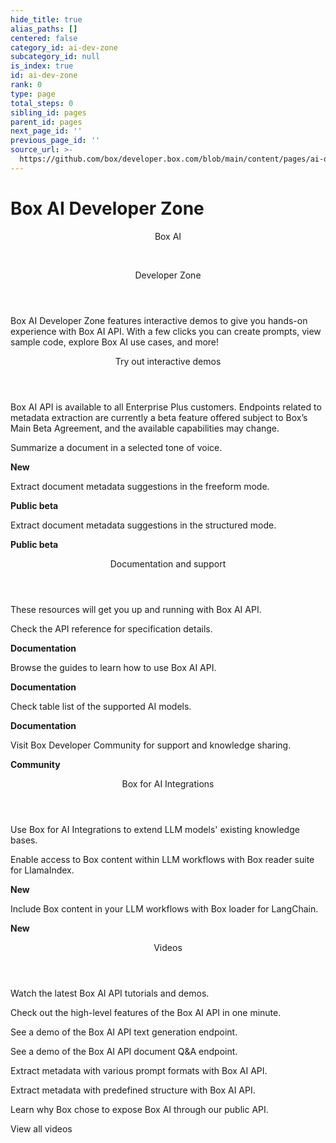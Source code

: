 ```yaml
---
hide_title: true
alias_paths: []
centered: false
category_id: ai-dev-zone
subcategory_id: null
is_index: true
id: ai-dev-zone
rank: 0
type: page
total_steps: 0
sibling_id: pages
parent_id: pages
next_page_id: ''
previous_page_id: ''
source_url: >-
  https://github.com/box/developer.box.com/blob/main/content/pages/ai-dev-zone/index.md
---
```

# Box AI Developer Zone

<Centered wide id="ai-developer-zone" >

<HeroImage type="AiDevZone" imageWidth="600" imageHeight="400">

<Header>

Box AI

</br>

Developer Zone

</Header>

Box AI Developer Zone features interactive
demos to give you hands-on experience with Box AI API.
With a few clicks you can create prompts,
view sample code, explore Box AI use cases, and more!

</HeroImage>

</Centered>

<Centered mid>

<Header centered>

Try out interactive demos

</Header>

Box AI API is available to all Enterprise Plus customers. Endpoints related to metadata extraction are currently a beta feature offered subject to Box’s Main Beta Agreement, and the available capabilities may change.

<TileGrid rows="4">

<Tile type="ai" title="Get a summary" href="/ai-dev-zone-summary">

Summarize a document in a selected tone of voice.

<strong style="background-color: #92e0c0">

New

</strong>

</Tile>

<Tile type="ai" title="Extract metadata" href="/ai-dev-zone-metadata">

Extract document metadata suggestions in the freeform mode.

<strong style="background-color: #e8e8e8">

Public beta

</strong>

</Tile>

<Tile type="ai" title="Extract structured metadata" href="/ai-dev-zone-metadata-structured">

Extract document metadata suggestions in the structured mode.

<strong style="background-color: #e8e8e8">

Public beta

</strong>

</Tile>

</TileGrid>

</Centered>

<Centered mid>

<Header>

Documentation and support

</Header>

<p style="text-align: left; margin-left: 0;">

These resources will get you up and running with Box AI API.

</p>

<TileGrid rows="4">

<Tile type="code-new" title="AI API reference" href="/reference/resources/ai-response/">

Check the API reference for specification details.

<strong style="background-color: #e8e8e8">

Documentation

</strong>

</Tile>

<Tile type="code-new" title="Developer guides" href="/guides/box-ai/">

Browse the guides to learn how to use Box AI API.

<strong style="background-color: #e8e8e8">

Documentation

</strong>

</Tile>

<Tile type="code-new" title="Supported AI models" href="/guides/box-ai/supported-models/">

Check table list of the supported AI models.

<strong style="background-color: #e8e8e8">

Documentation

</strong>

</Tile>

<Tile type="code-new" title="Support" href="https://community.box.com/">

Visit Box Developer Community for support and knowledge sharing.

<strong style="background-color: #e8e8e8">

Community

</strong>

</Tile>

</TileGrid>

</Centered>

<Centered mid>

<Header>

Box for AI Integrations

</Header>

<p style="text-align: left; margin-left: 0;">

Use Box for AI Integrations to extend LLM models' existing knowledge bases.

</p>

<TileGrid rows="4">

<Tile type="box-brown" title="LlamaIndex" href="https://github.com/run-llama/llama_index/tree/main/llama-index-integrations/readers/llama-index-readers-box#readme">

Enable access to Box content within LLM workflows with Box reader suite for LlamaIndex.

<strong style="background-color: #e8e8e8">

New

</strong>

</Tile>

<Tile type="box-brown" title="LangChain" href="https://python.langchain.com/v0.2/docs/integrations/providers/box/">

Include Box content in your LLM workflows with Box loader for LangChain.

<strong style="background-color: #e8e8e8">

New

</strong>

</Tile>

</TileGrid>

</Centered>

<Centered mid>

<Header centered>

Videos

</Header>

Watch the latest Box AI API tutorials and demos.

<TileGrid rows="3">

<Tile image="AI-API" title="AI API overview" href="https://www.youtube.com/watch?v=amhOj0YRVRQ&list=PLCSEWOlbcUyI2ta24oRr75_4igvMzKJ9q">

Check out the high-level features of the Box AI API in one minute.

</Tile>

<Tile image="API-text-gen" title="Endpoint overivew" href="https://www.youtube.com/watch?v=xxR8aF4r3g8&list=PLCSEWOlbcUyI2ta24oRr75_4igvMzKJ9q">

See a demo of the Box AI API text generation endpoint.

</Tile>

<Tile image="API-q&a" title="Endpoint overivew" href="https://www.youtube.com/watch?v=UyKfacz6G9g&list=PLCSEWOlbcUyI2ta24oRr75_4igvMzKJ9q">

See a demo of the Box AI API document Q&A endpoint.

</Tile>

<Tile image="API-extract" title="Endpoint overivew" href="https://www.youtube.com/watch?v=fijj0CX67c4&list=PLCSEWOlbcUyI2ta24oRr75_4igvMzKJ9q">

Extract metadata with various prompt formats with Box AI API.

</Tile>

<Tile image="API-extract-structured" title="Endpoint overivew" href="https://www.youtube.com/watch?v=dU3oo4sHZt0&list=PLCSEWOlbcUyI2ta24oRr75_4igvMzKJ9q">

Extract metadata with predefined structure with Box AI API.

</Tile>

<Tile image="API-interview" title="Hear from Box CPO Diego Dugatkin" href="https://www.youtube.com/watch?v=NA4NiqBdSg4&t=2s">

Learn why Box chose to expose Box AI through our public API.

</Tile>

</TileGrid>

<More secondary="true" to='https://www.youtube.com/watch?v=amhOj0YRVRQ&list=PLCSEWOlbcUyI2ta24oRr75_4igvMzKJ9q' center>

View all videos

</More>

</Centered>